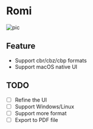 # Romi

![pic](./pic/demo.png)

## Feature

- Support cbr/cbz/cbp formats
- Support macOS native UI

## TODO

- [ ] Refine the UI
- [ ] Support Windows/Linux
- [ ] Support more format
- [ ] Export to PDF file
